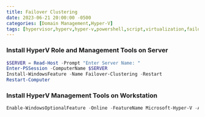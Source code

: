 ```yaml
---
title: Failover Clustering
date: 2023-06-21 20:00:00 -0500
categories: [Domain Management,Hyper-V]
tags: [hypervisor,hyperv,hyper-v,powershell,script,virtualization,failover,cluster]
---
```


### Install HyperV Role and Management Tools on Server
```powershell
$SERVER = Read-Host -Prompt "Enter Server Name: "
Enter-PSSession -ComputerName $SERVER
Install-WindowsFeature -Name Failover-Clustering -Restart
Restart-Computer

```

### Install HyperV Management Tools on Workstation
```powershell
Enable-WindowsOptionalFeature -Online -FeatureName Microsoft-Hyper-V -All

```